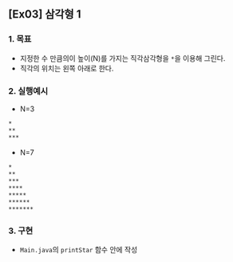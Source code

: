## [Ex03] 삼각형 1

### 1. 목표
* 지정한 수 만큼의이 높이(N)를 가지는 직각삼각형을 `*`을 이용해 그린다.
* 직각의 위치는 왼쪽 아래로 한다. 


### 2. 실행예시

* N=3

```
*
**
***
```

* N=7

```
*
**
***
****
*****
******
*******
```


### 3. 구현
* `Main.java`의 `printStar` 함수 안에 작성
